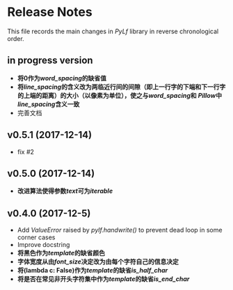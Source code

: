 # Release Notes
This file records the main changes in *PyLf* library in reverse chronological order.

## in progress version
* **将0作为*word_spacing*的缺省值**
* **将*line_spacing*的含义改为两临近行间的间隙（即上一行字的下端和下一行字的上端的距离）的大小（以像素为单位），使之与*word_spacing*和
*Pillow*中*line_spacing*含义一致**
* 完善文档

## v0.5.1 (2017-12-14)
* fix #2

## v0.5.0 (2017-12-14)
* **改进算法使得参数*text*可为*iterable***

## v0.4.0 (2017-12-5)
* Add *ValueError* raised by *pylf.handwrite()* to prevent dead loop in some corner cases
* Improve docstring
* **将黑色作为*template*的缺省颜色**
* **字体宽度从由*font_size*决定改为由每个字符自己的信息决定**
* **将(lambda c: False)作为*template*的缺省*is_half_char***
* **将是否在常见非开头字符集中作为*template*的缺省*is_end_char***
